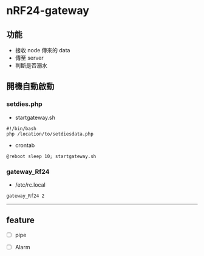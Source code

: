 # nRF24-gateway

## 功能
- 接收 node 傳來的 data
- 傳至 server
- 判斷是否溺水


## 開機自動啟動
### setdies.php
- startgateway.sh
```shell
#!/bin/bash 
php /location/to/setdiesdata.php
```

- crontab
```
@reboot sleep 10; startgateway.sh
```

### gateway_Rf24
- /etc/rc.local
```
gateway_Rf24 2
```

---

## feature
- [ ] pipe
- [ ] Alarm



